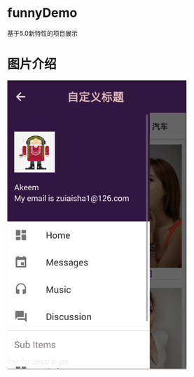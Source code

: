 # funnyDemo
基于5.0新特性的项目展示

# 图片介绍

![image](https://github.com/zuiaisha1/funnyDemo/blob/master/app/src/main/res/raw/a.png)

